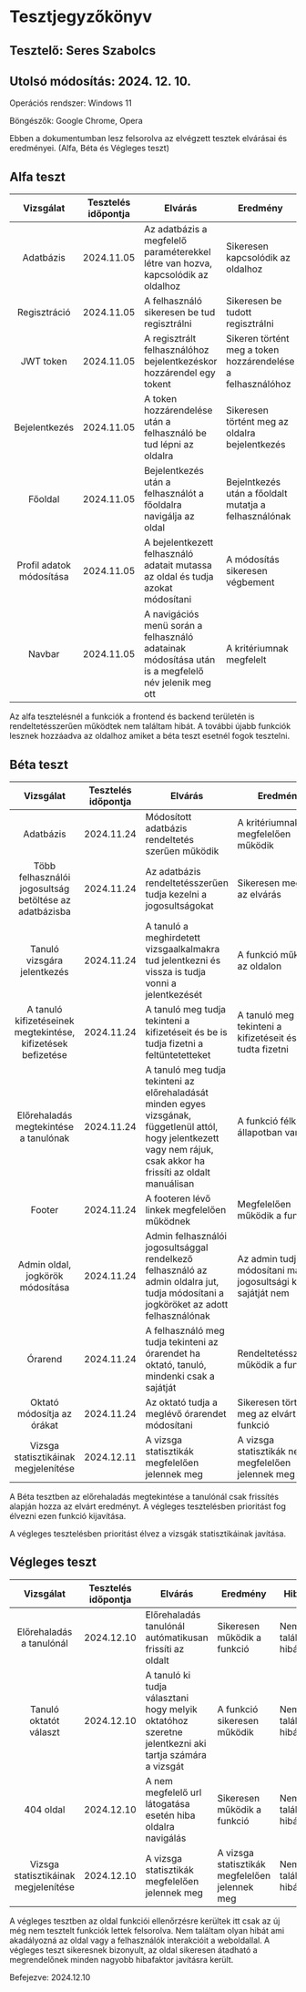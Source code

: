 # Tesztjegyzőkönyv
## Tesztelő: Seres Szabolcs
## Utolsó módosítás: 2024. 12. 10.

Operációs rendszer: Windows 11

Böngészők: Google Chrome, Opera

Ebben a dokumentumban lesz felsorolva az elvégzett tesztek elvárásai és eredményei. (Alfa, Béta és Végleges teszt)

## Alfa teszt

| Vizsgálat | Tesztelés időpontja | Elvárás | Eredmény | Hibák |
| :---: | --- | --- | --- | --- |
| Adatbázis | 2024.11.05 | Az adatbázis a megfelelő paraméterekkel létre van hozva, kapcsolódik az oldalhoz | Sikeresen kapcsolódik az oldalhoz | Nem találtam hibát
| Regisztráció | 2024.11.05 | A felhasználó sikeresen be tud regisztrálni | Sikeresen be tudott regisztrálni | Nem találtam hibát
| JWT token | 2024.11.05 | A regisztrált felhasználóhoz bejelentkezéskor hozzárendel egy tokent | Sikeren történt meg a token hozzárendelése a felhasználóhoz | Nem találtam hibát
| Bejelentkezés | 2024.11.05 | A token hozzárendelése után a felhasználó be tud lépni az oldalra | Sikeresen történt meg az oldalra bejelentkezés | Nem találtam hibát
| Főoldal | 2024.11.05 | Bejelentkezés után a felhasználót a főoldalra navigálja az oldal | Bejelntkezés után a főoldalt mutatja a felhasználónak | Nem találtam hibát
| Profil adatok módosítása | 2024.11.05 | A bejelentkezett felhasználó adatait mutassa az oldal és tudja azokat módosítani | A módosítás sikeresen végbement | Nem találtam hibát
| Navbar | 2024.11.05 | A navigációs menü során a felhasználó adatainak módosítása után is a megfelelő név jelenik meg ott | A kritériumnak megfelelt | Nem találtam hibát

Az alfa tesztelésnél a funkciók a frontend és backend területén is rendeltetésszerűen működtek nem találtam hibát. A további újabb funkciók lesznek hozzáadva az oldalhoz amiket a béta teszt esetnél fogok tesztelni.

## Béta teszt

| Vizsgálat | Tesztelés időpontja | Elvárás | Eredmény | Hibák |
| :---: | --- | --- | --- | --- |
| Adatbázis | 2024.11.24 | Módosított adatbázis rendeltetés szerűen működik | A kritériumnak megfelelően működik | Nem találtam hibát |
| Több felhasználói jogosultság betöltése az adatbázisba | 2024.11.24 | Az adatbázis rendeltetésszerűen tudja kezelni a jogosultságokat | Sikeresen megfelelt az elvárás| Nem találtam hibát
| Tanuló vizsgára jelentkezés | 2024.11.24 | A tanuló a meghirdetett vizsgaalkalmakra tud jelentkezni és vissza is tudja vonni a jelentkezését | A funkció működik az oldalon | Nem találtam hibát
| A tanuló kifizetéseinek megtekintése, kifizetések befizetése | 2024.11.24 | A tanuló meg tudja tekinteni a kifizetéseit és be is tudja fizetni a feltüntetetteket | A tanuló meg tudta tekinteni a kifizetéseit és be is tudta fizetni| Nem találtam hibát
| Előrehaladás megtekintése a tanulónak | 2024.11.24 | A tanuló meg tudja tekinteni az előrehaladását minden egyes vizsgának, függetlenül attól, hogy jelentkezett vagy nem rájuk, csak akkor ha frissíti az oldalt manuálisan | A funkció félkész állapotban van | Nem találtam hibát
| Footer | 2024.11.24 | A footeren lévő linkek megfelelően működnek | Megfelelően működik a funkció | Nem találtam hibát
| Admin oldal, jogkörök módosítása | 2024.11.24 | Admin felhasználói jogosultsággal rendelkező felhasználó az admin oldalra jut, tudja módosítani a jogköröket az adott felhasználónak |Az admin tudja módosítani mások jogosultsági körét a sajátját nem | Nem találtam problémát
| Órarend | 2024.11.24 | A felhasználó meg tudja tekinteni az órarendet ha oktató, tanuló, mindenki csak a sajátját | Rendeltetésszerűen működik a funkció | Nem találtam problémát
| Oktató módosítja az órákat | 2024.11.24 | Az oktató tudja a meglévő órarendet módosítani | Sikeresen történik meg az elvárt funkció | Nem találtam problémát
| Vizsga statisztikáinak megjelenítése | 2024.12.11 | A vizsga statisztikák megfelelően jelennek meg | A vizsga statisztikák nem megfelelően jelennek meg | Hibát találtam

A Béta tesztben az előrehaladás megtekintése a tanulónál csak frissítés alapján hozza az elvárt eredményt. 
A végleges tesztelésben prioritást fog élvezni ezen funkció kijavítása.

A végleges tesztelésben prioritást élvez a vizsgák statisztikáinak javítása.


## Végleges teszt
 | Vizsgálat | Tesztelés időpontja | Elvárás | Eredmény | Hibák |
| :---: | --- | --- | --- | --- |
| Előrehaladás a tanulónál| 2024.12.10 | Előrehaladás tanulónál autómatikusan frissíti az oldalt | Sikeresen működik a funkció | Nem találtam hibát
| Tanuló oktatót választ | 2024.12.10 | A tanuló ki tudja választani hogy melyik oktatóhoz szeretne jelentkezni aki tartja számára a vizsgát | A funkció sikeresen működik | Nem találtam hibát
| 404 oldal | 2024.12.10 |A nem megfelelő url látogatása esetén hiba oldalra navigálás | Sikeresen működik a funkció | Nem találtam hibát
| Vizsga statisztikáinak megjelenítése | 2024.12.10 | A vizsga statisztikák megfelelően jelennek meg | A vizsga statisztikák megfelelően jelennek meg | Nem találtam hibát


A végleges tesztben az oldal funkciói ellenőrzésre kerültek itt csak az új még nem tesztelt funkciók lettek felsorolva. Nem találtam olyan hibát ami akadályozná az oldal vagy a felhasználók interakcióit a weboldallal. A végleges teszt sikeresnek bizonyult, az oldal sikeresen átadható a megrendelőnek minden nagyobb hibafaktor javításra került.

Befejezve: 2024.12.10